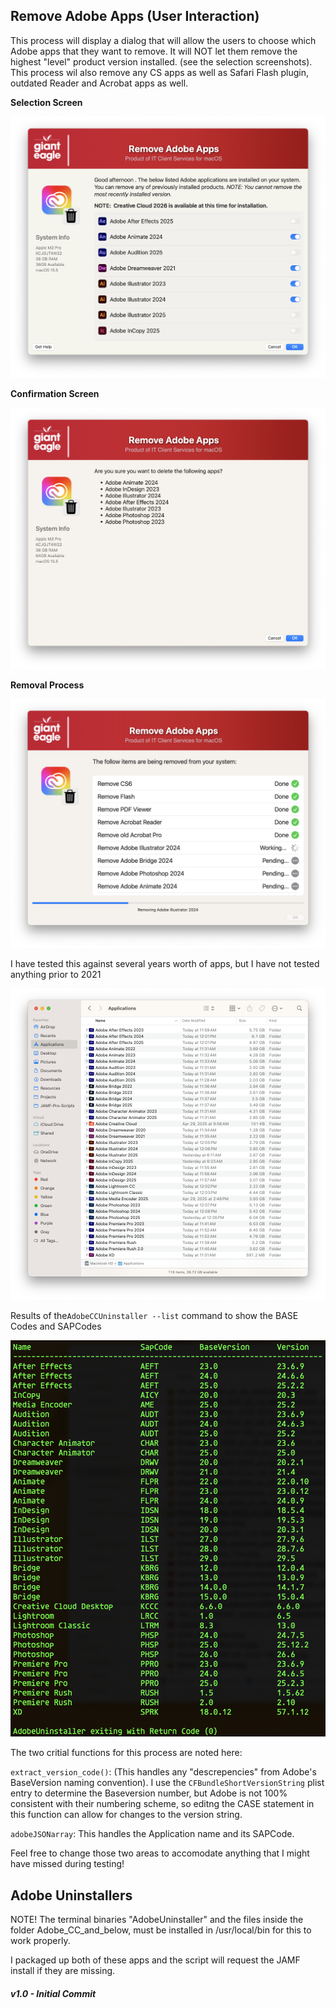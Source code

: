 ## Remove Adobe Apps (User Interaction)
This process will display a dialog that will allow the users to choose which Adobe apps that they want to remove.  It will NOT let them remove the highest "level" product version installed. (see the selection screenshots).  This process wil also remove any CS apps as well as Safari Flash plugin, outdated Reader and Acrobat apps as well.

**Selection Screen**

![Selection Screen](/RemoveAdobeApps/RemoveAdobe_selection.png)

**Confirmation Screen**

![Confirmation Screen](/RemoveAdobeApps/RemoveAdobe_confirm.png)

**Removal Process**

![Removal](/RemoveAdobeApps/RemoveAdobe_removal.png)

I have tested this against several years worth of apps, but I have not tested anything prior to 2021

![finder list](/RemoveAdobeApps/RemoveAdobe_FinderTests.png)

Results of the```AdobeCCUninstaller --list``` command to show the BASE Codes and SAPCodes

![](/RemoveAdobeApps/RemoveAdobe_Terminal_Base_codes.png)

The two critial functions for this process are noted here:

```extract_version_code()```: (This handles any "descrepencies" from Adobe's BaseVersion naming convention).  I use the ```CFBundleShortVersionString``` plist entry to determine the Baseversion number, but Adobe is not 100% consistent with their numbering scheme, so editng the CASE statement in this function can allow for changes to the version string.

```adobeJSONarray```:  This handles the Application name and its SAPCode.

Feel free to change those two areas to accomodate anything that I might have missed during testing!

## Adobe Uninstallers ##

NOTE! The terminal binaries "AdobeUninstaller" and the files inside the folder Adobe_CC_and_below, must be installed in /usr/local/bin for this to work properly.

I packaged up both of these apps and the script will request the JAMF install if they are missing.

##### _v1.0 - Initial Commit_

